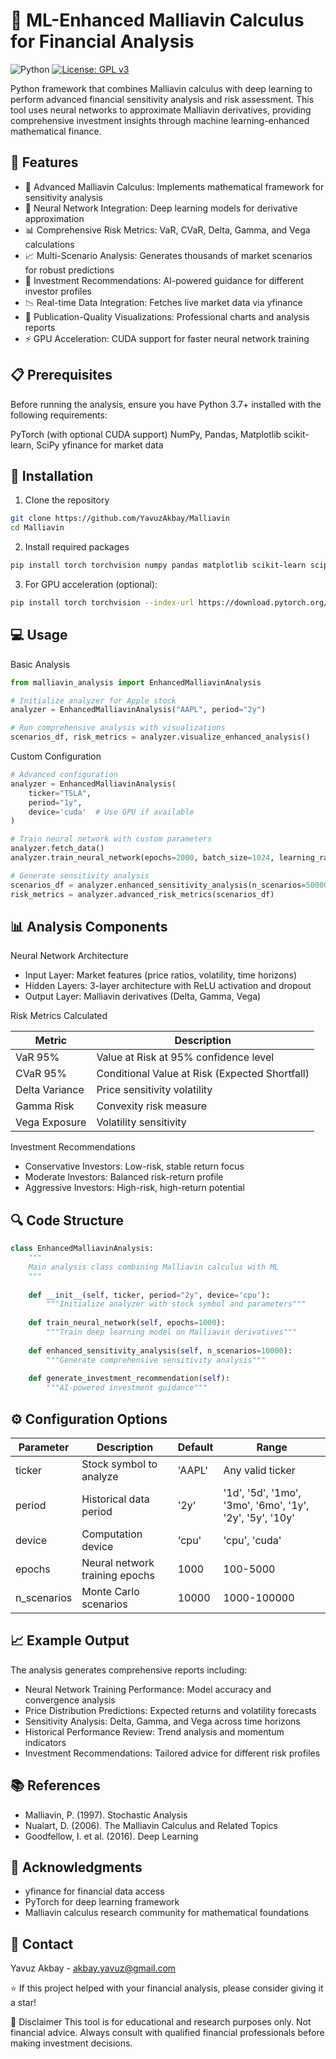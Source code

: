 # 🧠 ML-Enhanced Malliavin Calculus for Financial Analysis

![Python](https://img.shields.io/badge/Python-3.7%2B-blue)
[![License: GPL v3](https://img.shields.io/badge/License-GPLv3-blue.svg)](https://www.gnu.org/licenses/gpl-3.0)

Python framework that combines Malliavin calculus with deep learning to perform advanced financial sensitivity analysis and risk assessment. This tool uses neural networks to approximate Malliavin derivatives, providing comprehensive investment insights through machine learning-enhanced mathematical finance.

## 🚀 Features

- 🧮 Advanced Malliavin Calculus: Implements mathematical framework for sensitivity analysis
- 🤖 Neural Network Integration: Deep learning models for derivative approximation
- 📊 Comprehensive Risk Metrics: VaR, CVaR, Delta, Gamma, and Vega calculations
- 📈 Multi-Scenario Analysis: Generates thousands of market scenarios for robust predictions
- 🎯 Investment Recommendations: AI-powered guidance for different investor profiles
- 📉 Real-time Data Integration: Fetches live market data via yfinance
- 🎨 Publication-Quality Visualizations: Professional charts and analysis reports
- ⚡ GPU Acceleration: CUDA support for faster neural network training

## 📋 Prerequisites

Before running the analysis, ensure you have Python 3.7+ installed with the following requirements:

PyTorch (with optional CUDA support)
NumPy, Pandas, Matplotlib
scikit-learn, SciPy
yfinance for market data

## 🔧 Installation

1. Clone the repository

```bash
git clone https://github.com/YavuzAkbay/Malliavin
cd Malliavin
```

2. Install required packages

```bash
pip install torch torchvision numpy pandas matplotlib scikit-learn scipy yfinance
```

3. For GPU acceleration (optional):

```bash
pip install torch torchvision --index-url https://download.pytorch.org/whl/cu118
```

## 💻 Usage

Basic Analysis

```python
from malliavin_analysis import EnhancedMalliavinAnalysis

# Initialize analyzer for Apple stock
analyzer = EnhancedMalliavinAnalysis("AAPL", period="2y")

# Run comprehensive analysis with visualizations
scenarios_df, risk_metrics = analyzer.visualize_enhanced_analysis()
```

Custom Configuration

```python
# Advanced configuration
analyzer = EnhancedMalliavinAnalysis(
    ticker="TSLA",
    period="1y",
    device='cuda'  # Use GPU if available
)

# Train neural network with custom parameters
analyzer.fetch_data()
analyzer.train_neural_network(epochs=2000, batch_size=1024, learning_rate=0.001)

# Generate sensitivity analysis
scenarios_df = analyzer.enhanced_sensitivity_analysis(n_scenarios=50000)
risk_metrics = analyzer.advanced_risk_metrics(scenarios_df)
```

## 📊 Analysis Components

Neural Network Architecture
- Input Layer: Market features (price ratios, volatility, time horizons)
- Hidden Layers: 3-layer architecture with ReLU activation and dropout
- Output Layer: Malliavin derivatives (Delta, Gamma, Vega)

Risk Metrics Calculated

| Metric  | Description |
| ------------- | ------------- |
| VaR 95%  | Value at Risk at 95% confidence level  |
| CVaR 95%  | Conditional Value at Risk (Expected Shortfall)  |
| Delta Variance | Price sensitivity volatility |
| Gamma Risk | Convexity risk measure |
| Vega Exposure | Volatility sensitivity |

Investment Recommendations

- Conservative Investors: Low-risk, stable return focus
- Moderate Investors: Balanced risk-return profile
- Aggressive Investors: High-risk, high-return potential

## 🔍 Code Structure

```python
class EnhancedMalliavinAnalysis:
    """
    Main analysis class combining Malliavin calculus with ML
    """
    
    def __init__(self, ticker, period="2y", device='cpu'):
        """Initialize analyzer with stock symbol and parameters"""
    
    def train_neural_network(self, epochs=1000):
        """Train deep learning model on Malliavin derivatives"""
    
    def enhanced_sensitivity_analysis(self, n_scenarios=10000):
        """Generate comprehensive sensitivity analysis"""
    
    def generate_investment_recommendation(self):
        """AI-powered investment guidance"""

```
## ⚙️ Configuration Options

| Parameter  | Description | Default | Range |
| ------------- | ------------- | ------------- | ------------- |
| ticker | Stock symbol to analyze  | 'AAPL' | Any valid ticker |
| period  | Historical data period  | '2y' |	'1d', '5d', '1mo', '3mo', '6mo', '1y', '2y', '5y', '10y' |
| device | Computation device | 'cpu' |	'cpu', 'cuda' |
| epochs | Neural network training epochs | 1000 |	100-5000 |
| n_scenarios | Monte Carlo scenarios | 10000	| 1000-100000 |

## 📈 Example Output

The analysis generates comprehensive reports including:

- Neural Network Training Performance: Model accuracy and convergence analysis
- Price Distribution Predictions: Expected returns and volatility forecasts
- Sensitivity Analysis: Delta, Gamma, and Vega across time horizons
- Historical Performance Review: Trend analysis and momentum indicators
- Investment Recommendations: Tailored advice for different risk profiles

## 📚 References

- Malliavin, P. (1997). Stochastic Analysis
- Nualart, D. (2006). The Malliavin Calculus and Related Topics
- Goodfellow, I. et al. (2016). Deep Learning

## 🙏 Acknowledgments

- yfinance for financial data access
- PyTorch for deep learning framework
- Malliavin calculus research community for mathematical foundations

## 📧 Contact

Yavuz Akbay - akbay.yavuz@gmail.com

⭐️ If this project helped with your financial analysis, please consider giving it a star!

🚨 Disclaimer
This tool is for educational and research purposes only. Not financial advice. Always consult with qualified financial professionals before making investment decisions.
